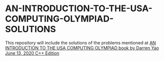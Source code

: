 # AN-INTRODUCTION-TO-THE-USA-COMPUTING-OLYMPIAD-SOLUTIONS
This repository will include the solutions of the problems mentioned at [AN INTRODUCTION TO THE USA COMPUTING OLYMPIAD book by Darren Yao June 13, 2020 C++ Edition](https://darrenyao.com/usacobook/cpp.pdf)

